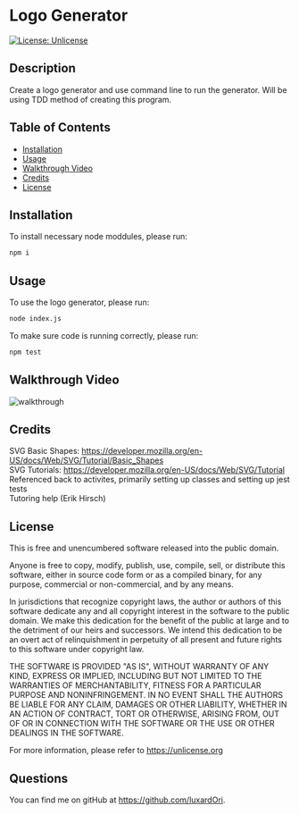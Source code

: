 # Logo Generator
  [![License: Unlicense](https://img.shields.io/badge/license-Unlicense-blue.svg)](http://unlicense.org/)

## Description

Create a logo generator and use command line to run the generator. Will be using TDD method of creating this program.

## Table of Contents

- [Installation](#installation)
- [Usage](#usage)
- [Walkthrough Video](#walkthrough-video)
- [Credits](#credits)
- [License](#license)

    
## Installation

To install necessary node moddules, please run:

```md
npm i
```

## Usage

To use the logo generator, please run:

```md
node index.js
```

To make sure code is running correctly, please run:

```md
npm test
```

## Walkthrough Video

![walkthrough](assets/images/logo_generator.gif)

## Credits

SVG Basic Shapes: https://developer.mozilla.org/en-US/docs/Web/SVG/Tutorial/Basic_Shapes  
SVG Tutorials: https://developer.mozilla.org/en-US/docs/Web/SVG/Tutorial  
Referenced back to activites, primarily setting up classes and setting up jest tests  
Tutoring help (Erik Hirsch)

## License
        
This is free and unencumbered software released into the public domain.

Anyone is free to copy, modify, publish, use, compile, sell, or
distribute this software, either in source code form or as a compiled
binary, for any purpose, commercial or non-commercial, and by any
means.

In jurisdictions that recognize copyright laws, the author or authors
of this software dedicate any and all copyright interest in the
software to the public domain. We make this dedication for the benefit
of the public at large and to the detriment of our heirs and
successors. We intend this dedication to be an overt act of
relinquishment in perpetuity of all present and future rights to this
software under copyright law.

THE SOFTWARE IS PROVIDED "AS IS", WITHOUT WARRANTY OF ANY KIND,
EXPRESS OR IMPLIED, INCLUDING BUT NOT LIMITED TO THE WARRANTIES OF
MERCHANTABILITY, FITNESS FOR A PARTICULAR PURPOSE AND NONINFRINGEMENT.
IN NO EVENT SHALL THE AUTHORS BE LIABLE FOR ANY CLAIM, DAMAGES OR
OTHER LIABILITY, WHETHER IN AN ACTION OF CONTRACT, TORT OR OTHERWISE,
ARISING FROM, OUT OF OR IN CONNECTION WITH THE SOFTWARE OR THE USE OR
OTHER DEALINGS IN THE SOFTWARE.

For more information, please refer to <https://unlicense.org>

## Questions

You can find me on gitHub at https://github.com/luxardOri.

